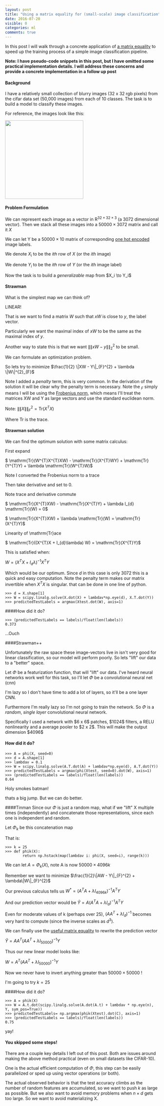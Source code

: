 ```yaml
---
layout: post
title: "Using a matrix equality for (small-scale) image classification"
date: 2016-07-20
visible: 0
categories: ml
comments: true
---
```


In this post I will walk through a concrete application of [a matrix equality](http://people.eecs.berkeley.edu/~stephentu/blog/matrix-analysis/2016/06/03/matrix-inverse-equality.html) to speed up the training process of a simple image classification pipeline.

__**Note: I have pseudo-code snippets in this post, but I have omitted some practical implementation details.
I will address these concerns and provide a concrete implementation in a follow up post**__

#### Background
I have a relatively small collection of blurry images (32 x 32 rgb pixels) from the cifar data set (50,000 images) from each of 10 classes. The task is to build a
model to classify these images.

For reference, the images look like this:
</p>
<img src="{{site.baseurl}}/assets/images/cifar_frog.png" width="256" id="cifar_frog">
<p>

#### Problem Formulation
We can represent each image as a vector in $\mathrm{R}^{32 \times 32 \times 3}$ (a 3072 dimensional vector).
Then we stack all these images into a $50000 \times 3072$ matrix and call it $X$

We can let Y be a $50000 \times 10$ matrix of corresponding [one hot encoded](http://stackoverflow.com/questions/17469835/one-hot-encoding-for-machine-learning) image labels.

We denote $X_{i}$ to be the $ith$ row of $X$ (or the $ith$ image)

We denote $Y_{i}$ to be the $ith$ row of $Y$ (or the $ith$ image label)

<p>
Now the task is to build a <i>generalizable</i> map from $X_i \to Y_i$
</p>

#### Strawman

What is the simplest map we can think of?

LINEAR!

That is we want to find a matrix $W$ such that $xW$ is close to $y$, the label vector.

Particularly we want the maximal index of $xW$ to be the same as the maximal index
of $y$.

Another way to state this is that we want $\|\|xW - y\|\|_{2}^{2}$ to be small.

We can formulate an optimization problem.

<p>
So lets try to minimize
$\frac{1}{2} \|XW - Y\|_{F}^{2} + \lambda \|W\|^{2}_{F}$
</p>

Note I added a *penalty* term, this is very common.
In the derivation of the solution it will be clear why the penalty
term is necessary. Note the $_F$ simply means I will be using the [Frobenius norm](https://en.wikipedia.org/wiki/Matrix_norm#Frobenius_norm),
which means I'll treat the matrices XW and Y as large vectors and use the standard euclidean
norm.

Note:
$\|\|X\|\|_{F}^{2} = \mathrm{Tr}(X^{T}X)$

Where $\mathrm{Tr}$ is the trace.


#### Strawman solution
We can find the optimum solution with some matrix calculus:



First expand

$ \mathrm{Tr}(W^{T}X^{T}XW) - \mathrm{Tr}(X^{T}WY) + \mathrm{Tr}(Y^{T}Y)  + \lambda \mathrm{Tr}(W^{T}W)$

Note I converted the Frobenius norm to a trace

Then take derivative and set to 0.

Note trace and derivative commute

$ \mathrm{Tr}(X^{T}XW) - \mathrm{Tr}(X^{T}Y) + \lambda I_{d} \mathrm{Tr}(W) = 0$

$ \mathrm{Tr}(X^{T}XW) +  \lambda \mathrm{Tr}(W) = \mathrm{Tr}(X^{T}Y)$

Linearity of \mathrm{Tr}ace

$ \mathrm{Tr}((X^{T}X +  I_{d}\lambda) W) = \mathrm{Tr}(X^{T}Y)$

This is satisfied when:

$W =  (X^{T}X +  I_{d}\lambda)^{-1}X^{T}Y$

Which would be our optimum. Since $d$ in this case is only $3072$ this is a quick and easy computation. Note the penalty term makes our matrix invertible when $X^{T}X$
is singular.
that can be done in one line of python.

```
>>> d = X.shape[1]
>>> W = scipy.linalg.solve(X.dot(X) + lambdav*np.eye(d), X.T.dot(Y))
>>> predictedTestLabels = argmax(Xtest.dot(W), axis=1)
```
####How did it do?
```
>>> (predictedTestLabels == labels)/float(len(labels))
0.373
```

...Ouch

####Strawman++

Unfortunately the raw space  these image-vectors live in isn't very good for
linear classification, so our model will perform poorly. So lets "lift" our data
to a "better" space.

Let $\Phi$ be a featurization function, that will "lift" our data. I've
heard neural networks work well for this task, so I'll let $\Phi$ be a convolutional neural net (cnn)

I'm lazy so I don't have time to add a lot of layers, so it'll be a one layer CNN.


Furthermore I'm really lazy so I'm not going to train the network.  So $\Phi$ is a
*random*, *single layer* convolutional neural network.

<p>
Specifically I used a network with $6 x 6$ patches, $1024$ filters, a RELU nonlinearity and a average pooler to $2 x 2$.
This will make the output dimension $4096$
</p>

#### How did it do?

```
>>> A = phi(X, seed=0)
>>> d = A.shape[1]
>>> lambdav = 0.1
>>> W = scipy.linalg.solve(A.T.dot(A) + lambdav*np.eye(d), A.T.dot(Y))
>>> predictedTestLabels = argmax(phi(Xtest, seed=0).dot(W), axis=1)
>>> (predictedTestLabels == labels)/float(len(labels))
0.64
```

Holy smokes batman!

thats a big jump. But we can do better.

####Tinman
Since our $\Phi$ is just a random map, what if we "lift" X
multiple times (independently) and concatenate those representations,
since each one is independent and random.

Let $\Phi_{k}$ be this concatenation map


That is:


```
>>> k = 25
>>> def phik(X):
        return np.hstack(map(lambdav i: phi(X, seed=i), range(k)))
```

We can let $A = \Phi_{k}(X)$, note A is now $50000 \times 4096k$


<p>
Remember we want to minimize $\frac{1}{2}\|AW - Y\|_{F}^{2} + \lambda\|W\|_{F}^{2}$
</p>

Our previous calculus tells us $W^{*} = (A^{T}A + \lambda I_{4096k})^{-1}A^{T}Y$

And our prediction vector would be $\hat{Y} = A(A^{T}A + \lambda I_{d})^{-1}A^{T}Y$

Even for moderate values of k (perhaps over $25$), $(AA^{T} + \lambda I_{d})^{-1}$ becomes very hard to compute (since the inverse scales as $d^{3}$).

We can finally use the [useful matrix equality](https://people.eecs.berkeley.edu/~stephentu/blog/matrix-analysis/2016/06/03/matrix-inverse-equality.html)
to rewrite the prediction vector

$\hat{Y} = AA^{T}(AA^{T} + \lambda I_{50000})^{-1}Y$

Thus our new linear model looks like:

$W = A^{T}(AA^{T} + \lambda I_{50000})^{-1}Y$

Now we never have to invert anything greater than $50000 \times 50000$ !

I'm going to try $k=25$

####How did it do?

```
>>> A = phik(X)
>>> W = A.t.dot(scipy.linalg.solve(A.dot(A.t) + lambdav * np.eye(n), Y, sym_pos=True))
>>> predictedTestLabels= np.argmax(phik(Xtest).dot(C), axis=1)
>>> (predictedTestLabels == labels)/float(len(labels))
0.75
```

yay!

#### You skipped some steps!

There are a couple key details I left out of this post. Both are issues around
making the above method practical (even on small datasets like CIFAR-10).

One is the actual efficient computation of $\Phi$, this step can
be easily parallelized or sped up using vector operations (or both).

The actual observed behavior is that the test accuracy climbs as the number of
random features are accumulated, so we want to push $k$ as large as possible.
But we also want to avoid memory problems when $n \times d$ gets too large.
So we want to avoid materializing X.

